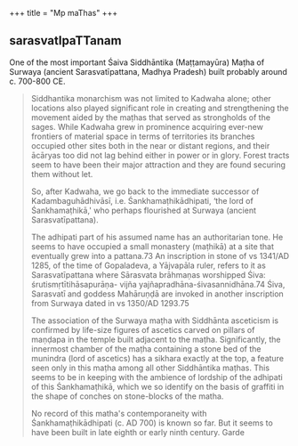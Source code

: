+++
title = "Mp maThas"
+++
## sarasvatIpaTTanam
One of the most important Śaiva Siddhāntika (Maṭṭamayūra) Maṭha of Surwaya (ancient Sarasvatīpattana, Madhya Pradesh) built probably around c. 700-800 CE.

> Siddhantika monarchism was not limited to Kadwaha alone; other locations also played significant role in creating and strengthening the movement aided by the maṭhas that served as strongholds of the sages. While Kadwaha grew in prominence acquiring ever-new frontiers of material space in terms of territories its branches occupied other sites both in the near or distant regions, and their ācāryas too did not lag behind either in power or in glory. Forest tracts seem to have been their major attraction and they are found securing them without let. 
> 
> So, after Kadwaha, we go back to the immediate successor of Kadambaguhādhivāsī, i.e. Śankhamaṭhikādhipati, ‘the lord of Śankhamaṭhikā,' who perhaps flourished at Surwaya (ancient Sarasvatīpattana). 
> 
> The adhipati part of his assumed name has an authoritarian tone. He seems to have occupied a small monastery (maṭhikā) at a site that eventually grew into a pattana.73 An inscription in stone of vs 1341/AD 1285, of the time of Gopaladeva, a Yājvapāla ruler, refers to it as Sarasvatīpattana where Sārasvata brāhmaṇas worshipped Śiva: śrutismṛtītihāsapurāṇa- vijña yajñapradhāna-śivasannidhāna.74 Śiva, Sarasvatī and goddess Mahāruṇḍā are invoked in another inscription from Surwaya dated in vs 1350/AD 1293.75 
> 
> The association of the Surwaya maṭha with Siddhānta asceticism is confirmed by life-size figures of ascetics carved on pillars of maṇḍapa in the temple built adjacent to the maṭha. Significantly, the innermost chamber of the maṭha containing a stone bed of the munindra (lord of ascetics) has a sikhara exactly at the top, a feature seen only in this maṭha among all other Siddhāntika maṭhas. This seems to be in keeping with the ambience of lordship of the adhipati of this Śankhamaṭhikā, which we so identify on the basis of graffiti in the shape of conches on stone-blocks of the matha.
> 
> No record of this matha's contemporaneity with Śankhamaṭhikādhipati (c. AD 700) is known so far. But it seems to have been built in late eighth or early ninth century. Garde

